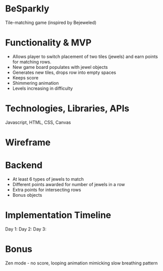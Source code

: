 # BeSparkly
Tile-matching game (inspired by Bejeweled)

# Functionality & MVP
* Allows player to switch placement of two tiles (jewels) and earn points for matching rows.
* New game board populates with jewel objects
* Generates new tiles, drops row into empty spaces
* Keeps score
* Shimmering animation
* Levels increasing in difficulty

# Technologies, Libraries, APIs
Javascript, HTML, CSS, Canvas

# Wireframe


# Backend
* At least 6 types of jewels to match
* Different points awarded for number of jewels in a row
* Extra points for intersecting rows
* Bonus objects

# Implementation Timeline
Day 1: 
Day 2: 
Day 3: 

# Bonus
Zen mode - no score, looping animation mimicking slow breathing pattern
